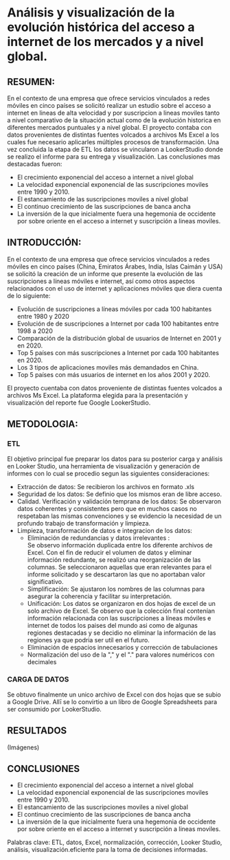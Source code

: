 # Análisis y visualización de la evolución histórica del acceso a internet de los mercados y a nivel global.

## RESUMEN:
En el contexto de una empresa que ofrece servicios vinculados a redes móviles en cinco países se solicitó realizar un estudio sobre el acceso a internet en lineas de alta velocidad y por suscripcion a lineas moviles tanto a nivel comparativo de la situación actual como de la evolución historica en diferentes mercados puntuales y a nivel global.
El proyecto contaba con datos provenientes de distintas fuentes volcados a archivos Ms Excel a los cuales fue necesario aplicarles múltiples procesos de transformación. Una vez concluida la etapa de ETL los datos se vincularon a LookerStudio donde se realizo el informe para su entrega y visualización.
Las conclusiones mas destacadas fueron: 
- El crecimiento exponencial del acceso a internet a nivel global
- La velocidad exponencial exponencial de las suscripciones moviles entre 1990 y 2010. 
- El estancamiento de las suscripciones moviles a nivel global
- El continuo crecimiento de las suscripciones de banca ancha
- La inversión de la que inicialmente fuera una hegemonia de occidente por sobre oriente en el acceso a internet y suscripción a lineas moviles.

## INTRODUCCIÓN:
En el contexto de una empresa que ofrece servicios vinculados a redes móviles en cinco países (China, Emiratos Árabes, India, Islas Caimán y USA) se solicitó la creación de un informe que presente la evolución de las suscripciones a líneas móviles e internet, así como otros aspectos relacionados con el uso de internet y aplicaciones móviles que diera cuenta de lo siguiente:

  - Evolución de suscripciones a líneas móviles por cada 100 habitantes entre 1980 y 2020
  - Evolución de de suscripciones a Internet por cada 100 habitantes entre 1998 a 2020
  - Comparación de la distribución global de usuarios de Internet en 2001 y en 2020.
  - Top 5 países con más suscripciones a Internet por cada 100 habitantes en 2020.
  - Los 3 tipos de aplicaciones moviles más demandados en China.
  - Top 5 países con más usuarios de internet en los años 2001 y 2020.

El proyecto cuentaba con datos proveniente de distintas fuentes volcados a archivos Ms Excel. La plataforma elegida para la presentación y visualización del reporte fue Google LookerStudio.

## METODOLOGIA:
### ETL
El objetivo principal fue preparar los datos para su posterior carga y análisis en Looker Studio, una herramienta de visualización y generación de informes con lo cual se procedio segun las siguientes consideraciones:

- Extracción de datos: Se recibieron los archivos en formato .xls
- Seguridad de los datos: Se definio que los mismos eran de libre acceso.
- Calidad. Verificación y validación temprana de los datos: Se observaron datos coherentes y consistentes pero que en muchos casos no respetaban las mismas convenciones y se evidencio la necesidad de un profundo trabajo de transformación y limpieza.
- Limpieza, transformación de datos e integracion de los datos:
  + Eliminación de redundancias y datos irrelevantes :  
  Se observo información duplicada entre los diferente archivos de Excel.
  Con el fin de reducir el volumen de datos y eliminar información redundante, se realizó una reorganización de las columnas. Se seleccionaron aquellas que eran relevantes para el informe solicitado y se descartaron las que no aportaban valor significativo. 
  + Simplificación:
  Se ajustaron los nombres de las columnas para asegurar la coherencia y facilitar su interpretación.
  + Unificación:
  Los datos se organizaron en dos hojas de excel de un solo archivo de Excel.
  Se observo que la colección final contenían información relacionada con las suscripciones a líneas móviles e internet de todos los paises del mundo asi como de algunas regiones destacadas y se decidio no eliminar la información de las regiones ya que podria ser util en el futuro.
  + Eliminación de espacios innecesarios y corrección de tabulaciones
  + Normalización del uso de la "," y el "." para valores numéricos con decimales

### CARGA DE DATOS 
Se obtuvo finalmente un unico archivo de Excel con dos hojas que se subio a Google Drive. Allī se lo convirtio a un libro de Google Spreadsheets para ser consumido por LookerStudio.

## RESULTADOS
(Imágenes)

## CONCLUSIONES
- El crecimiento exponencial del acceso a internet a nivel global
- La velocidad exponencial exponencial de las suscripciones moviles entre 1990 y 2010. 
- El estancamiento de las suscripciones moviles a nivel global
- El continuo crecimiento de las suscripciones de banca ancha
- La inversión de la que inicialmente fuera una hegemonia de occidente por sobre oriente en el acceso a internet y suscripción a lineas moviles.


Palabras clave: ETL, datos, Excel, normalización, corrección, Looker Studio, análisis, visualización.eficiente para la toma de decisiones informadas.
